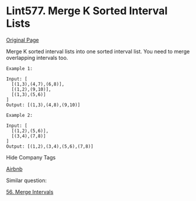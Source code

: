# Lint577. Merge K Sorted Interval Lists  
[Original Page](https://www.lintcode.com/problem/merge-k-sorted-interval-lists/description)  

Merge K sorted interval lists into one sorted interval list. You need to merge overlapping intervals too.  

```
Example 1:

Input: [
  [(1,3),(4,7),(6,8)],
  [(1,2),(9,10)],
  [(1,3),(5,6)]
]
Output: [(1,3),(4,8),(9,10)]
```

```
Example 2:

Input: [
  [(1,2),(5,6)],
  [(3,4),(7,8)]
]
Output: [(1,2),(3,4),(5,6),(7,8)]
```   

<div>

<div id="company_tags" class="btn btn-xs btn-warning">Hide Company Tags</div>

<span class="hidebutton" style="display: inline;">[Airbnb](/company/airbnb/)</span></div>

<div>

<div id="tags" class="btn btn-xs btn-warning">Similar question:</div>

<span class="hidebutton" style="display: inline;">[56. Merge Intervals](https://leetcode.com/problems/merge-intervals/)</span></div>